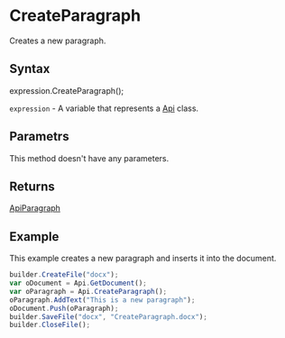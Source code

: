 # CreateParagraph

Creates a new paragraph.

## Syntax

expression.CreateParagraph();

`expression` - A variable that represents a [Api](../Api.md) class.

## Parametrs

This method doesn't have any parameters.

## Returns

[ApiParagraph](../../ApiParagraph/ApiParagraph.md)

## Example

This example creates a new paragraph and inserts it into the document.

```javascript
builder.CreateFile("docx");
var oDocument = Api.GetDocument();
var oParagraph = Api.CreateParagraph();
oParagraph.AddText("This is a new paragraph");
oDocument.Push(oParagraph);
builder.SaveFile("docx", "CreateParagraph.docx");
builder.CloseFile();
```